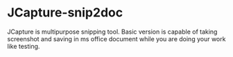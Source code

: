 # JCapture-snip2doc
JCapture is multipurpose snipping tool. Basic version is capable of taking screenshot and saving in ms office document while you are doing your work like testing.
